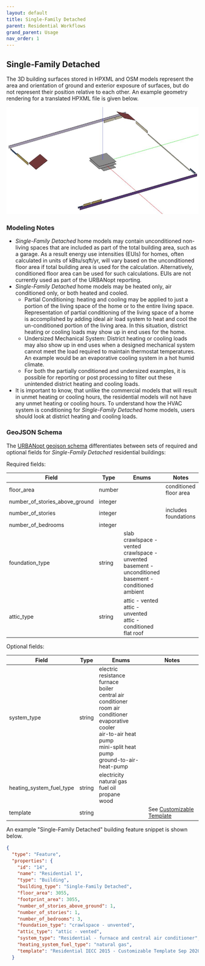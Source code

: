 ```yaml
---
layout: default
title: Single-Family Detached
parent: Residential Workflows
grand_parent: Usage
nav_order: 1
---
```


## Single-Family Detached

The 3D building surfaces stored in HPXML and OSM models represent the area and orientation of ground and exterior exposure of surfaces, but do not represent their position relative to each other.
An example geometry rendering for a translated HPXML file is given below. 

![single_family_detached](../../doc_files/single-family-detached-2.jpg)


### Modeling Notes

- *Single-Family Detached* home models may contain unconditioned non-living spaces that are included as part of the total building area, such as a garage. As a result energy use intensities (EUIs) for homes, often calculated in units of kBtu/sqft/yr, will vary based on the unconditioned floor area if total building area is used for the calculation. Alternatively, conditioned floor area can be used for such calculations.  EUIs are not currently used as part of the URBANopt reporting.
- *Single-Family Detached* home models may be heated only, air conditioned only, or both heated and cooled. 
  - Partial Conditioning: heating and cooling may be applied to just a portion of the living space of the home or to the entire living space. Representation of partial conditioning of the living space of a home is accomplished by adding ideal air load system to heat and cool the un-conditioned portion of the living area. In this situation, district heating or cooling loads may show up in end uses for the home.
  - Undersized Mechanical System: District heating or cooling loads may also show up in end uses when a designed mechanical system cannot meet the load required to maintain thermostat temperatures. An example would be an evaporative cooling system in a hot humid climate. 
  - For both the partially conditioned and undersized examples, it is possible for reporting or post processing to filter out these unintended district heating and cooling loads.
- It is important to know, that unlike the commercial models that will result in unmet heating or cooling hours, the residential models will not have any unmet heating or cooling hours. To understand how the HVAC system is conditioning for *Single-Family Detached* home models, users should look at district heating and cooling loads.


### GeoJSON Schema

The [URBANopt geojson schema](https://github.com/urbanopt/urbanopt-geojson-gem/blob/develop/lib/urbanopt/geojson/schema/building_properties.json) differentiates between sets of required and optional fields for *Single-Family Detached* residential buildings:

Required fields:

|             Field             |     Type     |                                                                                             Enums                                                                                             |                                    Notes                                    |
| ----------------------------- | ------------ | --------------------------------------------------------------------------------------------------------------------------------------------------------------------------------------------- | --------------------------------------------------------------------------- |
| floor_area                    | number       |                                                                                                                                                                                               | conditioned floor area                                                      |
| number_of_stories_above_ground| integer      |                                                                                                                                                                                               |                                                                             |
| number_of_stories             | integer      |                                                                                                                                                                                               | includes foundations                                                        |
| number_of_bedrooms            | integer      |                                                                                                                                                                                               |                                                                             |
| foundation_type               | string       | slab<br>crawlspace - vented<br>crawlspace - unvented<br>basement - unconditioned<br>basement - conditioned<br>ambient                                                                         |                                                                             |
| attic_type                    | string       | attic - vented<br>attic - unvented<br>attic - conditioned<br>flat roof                                                                                                                        |                                                                             |

Optional fields:

|             Field             |     Type     |                                                                                             Enums                                                                                             |                                    Notes                                    |
| ----------------------------- | ------------ | --------------------------------------------------------------------------------------------------------------------------------------------------------------------------------------------- | --------------------------------------------------------------------------- |
| system_type                   | string       | electric resistance<br>furnace<br>boiler<br>central air conditioner<br>room air conditioner<br>evaporative cooler<br>air-to-air heat pump<br>mini-split heat pump<br>ground-to-air-heat-pump  |                                                                             |
| heating_system_fuel_type      | string       | electricity<br>natural gas<br>fuel oil<br>propane<br>wood                                                                                                                                     |                                                                             |
| template                      | string       |                                                                                                                                                                                               | See [Customizable Template](residential_workflows.md#customizable-template) |

An example "Single-Family Detached" building feature snippet is shown below.

  ```json
  {
    "type": "Feature",
    "properties": {
      "id": "14",
      "name": "Residential 1",
      "type": "Building",
      "building_type": "Single-Family Detached",
      "floor_area": 3055,
      "footprint_area": 3055,
      "number_of_stories_above_ground": 1,
      "number_of_stories": 1,
      "number_of_bedrooms": 3,
      "foundation_type": "crawlspace - unvented",
      "attic_type": "attic - vented",
      "system_type": "Residential - furnace and central air conditioner",
      "heating_system_fuel_type": "natural gas",
      "template": "Residential IECC 2015 - Customizable Template Sep 2020"
    }
  ```
